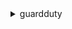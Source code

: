 <details>

<summary>
guardduty
</summary>

- <details><summary>accept-invitation</summary>

  * --detector-id
  * --master-id
  * --invitation-id
  * --cli-input-json
  * --cli-input-yaml
  * --generate-cli-skeleton


- <details><summary>archive-findings</summary>

  * --detector-id
  * --finding-ids
  * --cli-input-json
  * --cli-input-yaml
  * --generate-cli-skeleton


- <details><summary>create-detector</summary>

  * --enable
  * --no-enable
  * --client-token
  * --finding-publishing-frequency
  * --data-sources
  * --tags
  * --cli-input-json
  * --cli-input-yaml
  * --generate-cli-skeleton


- <details><summary>create-filter</summary>

  * --detector-id
  * --name
  * --description
  * --action
  * --rank
  * --finding-criteria
  * --client-token
  * --tags
  * --cli-input-json
  * --cli-input-yaml
  * --generate-cli-skeleton


- <details><summary>create-ip-set</summary>

  * --detector-id
  * --name
  * --format
  * --location
  * --activate
  * --no-activate
  * --client-token
  * --tags
  * --cli-input-json
  * --cli-input-yaml
  * --generate-cli-skeleton


- <details><summary>create-members</summary>

  * --detector-id
  * --account-details
  * --cli-input-json
  * --cli-input-yaml
  * --generate-cli-skeleton


- <details><summary>create-publishing-destination</summary>

  * --detector-id
  * --destination-type
  * --destination-properties
  * --client-token
  * --cli-input-json
  * --cli-input-yaml
  * --generate-cli-skeleton


- <details><summary>create-sample-findings</summary>

  * --detector-id
  * --finding-types
  * --cli-input-json
  * --cli-input-yaml
  * --generate-cli-skeleton


- <details><summary>create-threat-intel-set</summary>

  * --detector-id
  * --name
  * --format
  * --location
  * --activate
  * --no-activate
  * --client-token
  * --tags
  * --cli-input-json
  * --cli-input-yaml
  * --generate-cli-skeleton


- <details><summary>decline-invitations</summary>

  * --account-ids
  * --cli-input-json
  * --cli-input-yaml
  * --generate-cli-skeleton


- <details><summary>delete-detector</summary>

  * --detector-id
  * --cli-input-json
  * --cli-input-yaml
  * --generate-cli-skeleton


- <details><summary>delete-filter</summary>

  * --detector-id
  * --filter-name
  * --cli-input-json
  * --cli-input-yaml
  * --generate-cli-skeleton


- <details><summary>delete-invitations</summary>

  * --account-ids
  * --cli-input-json
  * --cli-input-yaml
  * --generate-cli-skeleton


- <details><summary>delete-ip-set</summary>

  * --detector-id
  * --ip-set-id
  * --cli-input-json
  * --cli-input-yaml
  * --generate-cli-skeleton


- <details><summary>delete-members</summary>

  * --detector-id
  * --account-ids
  * --cli-input-json
  * --cli-input-yaml
  * --generate-cli-skeleton


- <details><summary>delete-publishing-destination</summary>

  * --detector-id
  * --destination-id
  * --cli-input-json
  * --cli-input-yaml
  * --generate-cli-skeleton


- <details><summary>delete-threat-intel-set</summary>

  * --detector-id
  * --threat-intel-set-id
  * --cli-input-json
  * --cli-input-yaml
  * --generate-cli-skeleton


- <details><summary>describe-organization-configuration</summary>

  * --detector-id
  * --cli-input-json
  * --cli-input-yaml
  * --generate-cli-skeleton


- <details><summary>describe-publishing-destination</summary>

  * --detector-id
  * --destination-id
  * --cli-input-json
  * --cli-input-yaml
  * --generate-cli-skeleton


- <details><summary>disable-organization-admin-account</summary>

  * --admin-account-id
  * --cli-input-json
  * --cli-input-yaml
  * --generate-cli-skeleton


- <details><summary>disassociate-from-master-account</summary>

  * --detector-id
  * --cli-input-json
  * --cli-input-yaml
  * --generate-cli-skeleton


- <details><summary>disassociate-members</summary>

  * --detector-id
  * --account-ids
  * --cli-input-json
  * --cli-input-yaml
  * --generate-cli-skeleton


- <details><summary>enable-organization-admin-account</summary>

  * --admin-account-id
  * --cli-input-json
  * --cli-input-yaml
  * --generate-cli-skeleton


- <details><summary>get-detector</summary>

  * --detector-id
  * --cli-input-json
  * --cli-input-yaml
  * --generate-cli-skeleton


- <details><summary>get-filter</summary>

  * --detector-id
  * --filter-name
  * --cli-input-json
  * --cli-input-yaml
  * --generate-cli-skeleton


- <details><summary>get-findings</summary>

  * --detector-id
  * --finding-ids
  * --sort-criteria
  * --cli-input-json
  * --cli-input-yaml
  * --generate-cli-skeleton


- <details><summary>get-findings-statistics</summary>

  * --detector-id
  * --finding-statistic-types
  * --finding-criteria
  * --cli-input-json
  * --cli-input-yaml
  * --generate-cli-skeleton


- <details><summary>get-invitations-count</summary>

  * --cli-input-json
  * --cli-input-yaml
  * --generate-cli-skeleton


- <details><summary>get-ip-set</summary>

  * --detector-id
  * --ip-set-id
  * --cli-input-json
  * --cli-input-yaml
  * --generate-cli-skeleton


- <details><summary>get-master-account</summary>

  * --detector-id
  * --cli-input-json
  * --cli-input-yaml
  * --generate-cli-skeleton


- <details><summary>get-member-detectors</summary>

  * --detector-id
  * --account-ids
  * --cli-input-json
  * --cli-input-yaml
  * --generate-cli-skeleton


- <details><summary>get-members</summary>

  * --detector-id
  * --account-ids
  * --cli-input-json
  * --cli-input-yaml
  * --generate-cli-skeleton


- <details><summary>get-threat-intel-set</summary>

  * --detector-id
  * --threat-intel-set-id
  * --cli-input-json
  * --cli-input-yaml
  * --generate-cli-skeleton


- <details><summary>get-usage-statistics</summary>

  * --detector-id
  * --usage-statistic-type
  * --usage-criteria
  * --unit
  * --max-results
  * --next-token
  * --cli-input-json
  * --cli-input-yaml
  * --generate-cli-skeleton


- <details><summary>help</summary>

  * 


- <details><summary>invite-members</summary>

  * --detector-id
  * --account-ids
  * --disable-email-notification
  * --no-disable-email-notification
  * --message
  * --cli-input-json
  * --cli-input-yaml
  * --generate-cli-skeleton


- <details><summary>list-detectors</summary>

  * --cli-input-json
  * --cli-input-yaml
  * --starting-token
  * --page-size
  * --max-items
  * --generate-cli-skeleton


- <details><summary>list-filters</summary>

  * --detector-id
  * --cli-input-json
  * --cli-input-yaml
  * --starting-token
  * --page-size
  * --max-items
  * --generate-cli-skeleton


- <details><summary>list-findings</summary>

  * --detector-id
  * --finding-criteria
  * --sort-criteria
  * --cli-input-json
  * --cli-input-yaml
  * --starting-token
  * --page-size
  * --max-items
  * --generate-cli-skeleton


- <details><summary>list-invitations</summary>

  * --cli-input-json
  * --cli-input-yaml
  * --starting-token
  * --page-size
  * --max-items
  * --generate-cli-skeleton


- <details><summary>list-ip-sets</summary>

  * --detector-id
  * --cli-input-json
  * --cli-input-yaml
  * --starting-token
  * --page-size
  * --max-items
  * --generate-cli-skeleton


- <details><summary>list-members</summary>

  * --detector-id
  * --only-associated
  * --cli-input-json
  * --cli-input-yaml
  * --starting-token
  * --page-size
  * --max-items
  * --generate-cli-skeleton


- <details><summary>list-organization-admin-accounts</summary>

  * --cli-input-json
  * --cli-input-yaml
  * --starting-token
  * --page-size
  * --max-items
  * --generate-cli-skeleton


- <details><summary>list-publishing-destinations</summary>

  * --detector-id
  * --max-results
  * --next-token
  * --cli-input-json
  * --cli-input-yaml
  * --generate-cli-skeleton


- <details><summary>list-tags-for-resource</summary>

  * --resource-arn
  * --cli-input-json
  * --cli-input-yaml
  * --generate-cli-skeleton


- <details><summary>list-threat-intel-sets</summary>

  * --detector-id
  * --cli-input-json
  * --cli-input-yaml
  * --starting-token
  * --page-size
  * --max-items
  * --generate-cli-skeleton


- <details><summary>start-monitoring-members</summary>

  * --detector-id
  * --account-ids
  * --cli-input-json
  * --cli-input-yaml
  * --generate-cli-skeleton


- <details><summary>stop-monitoring-members</summary>

  * --detector-id
  * --account-ids
  * --cli-input-json
  * --cli-input-yaml
  * --generate-cli-skeleton


- <details><summary>tag-resource</summary>

  * --resource-arn
  * --tags
  * --cli-input-json
  * --cli-input-yaml
  * --generate-cli-skeleton


- <details><summary>unarchive-findings</summary>

  * --detector-id
  * --finding-ids
  * --cli-input-json
  * --cli-input-yaml
  * --generate-cli-skeleton


- <details><summary>untag-resource</summary>

  * --resource-arn
  * --tag-keys
  * --cli-input-json
  * --cli-input-yaml
  * --generate-cli-skeleton


- <details><summary>update-detector</summary>

  * --detector-id
  * --enable
  * --no-enable
  * --finding-publishing-frequency
  * --data-sources
  * --cli-input-json
  * --cli-input-yaml
  * --generate-cli-skeleton


- <details><summary>update-filter</summary>

  * --detector-id
  * --filter-name
  * --description
  * --action
  * --rank
  * --finding-criteria
  * --cli-input-json
  * --cli-input-yaml
  * --generate-cli-skeleton


- <details><summary>update-findings-feedback</summary>

  * --detector-id
  * --finding-ids
  * --feedback
  * --comments
  * --cli-input-json
  * --cli-input-yaml
  * --generate-cli-skeleton


- <details><summary>update-ip-set</summary>

  * --detector-id
  * --ip-set-id
  * --name
  * --location
  * --activate
  * --no-activate
  * --cli-input-json
  * --cli-input-yaml
  * --generate-cli-skeleton


- <details><summary>update-member-detectors</summary>

  * --detector-id
  * --account-ids
  * --data-sources
  * --cli-input-json
  * --cli-input-yaml
  * --generate-cli-skeleton


- <details><summary>update-organization-configuration</summary>

  * --detector-id
  * --auto-enable
  * --no-auto-enable
  * --data-sources
  * --cli-input-json
  * --cli-input-yaml
  * --generate-cli-skeleton


- <details><summary>update-publishing-destination</summary>

  * --detector-id
  * --destination-id
  * --destination-properties
  * --cli-input-json
  * --cli-input-yaml
  * --generate-cli-skeleton


- <details><summary>update-threat-intel-set</summary>

  * --detector-id
  * --threat-intel-set-id
  * --name
  * --location
  * --activate
  * --no-activate
  * --cli-input-json
  * --cli-input-yaml
  * --generate-cli-skeleton


</details>

